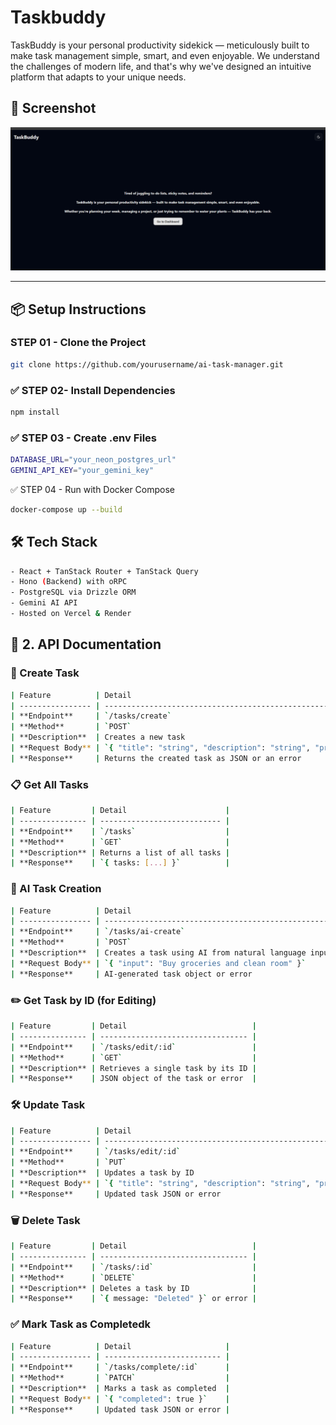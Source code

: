# Taskbuddy
TaskBuddy is your personal productivity sidekick — meticulously built to make task management simple, smart, and even enjoyable. We understand the challenges of modern life, and that's why we've designed an intuitive platform that adapts to your unique needs.
## 📸 Screenshot

![Taskbuddy ](assets/Taskbuddy.png)



---

## 📦 Setup Instructions

### STEP 01 - Clone the Project

```bash
git clone https://github.com/yourusername/ai-task-manager.git
```



### ✅ STEP 02- Install Dependencies

```bash
npm install
```

### ✅ STEP 03 - Create .env Files

```bash
DATABASE_URL="your_neon_postgres_url"
GEMINI_API_KEY="your_gemini_key"
```



✅ STEP 04 - Run with Docker Compose

```bash
docker-compose up --build

```

## 🛠️ Tech Stack

```bash
- React + TanStack Router + TanStack Query 
- Hono (Backend) with oRPC
- PostgreSQL via Drizzle ORM
- Gemini AI API
- Hosted on Vercel & Render
```
## 📡 2. API Documentation

### 📌 Create Task

```bash
| Feature          | Detail                                                              |
| ---------------- | ------------------------------------------------------------------- |
| **Endpoint**     | `/tasks/create`                                                     |
| **Method**       | `POST`                                                              |
| **Description**  | Creates a new task                                                  |
| **Request Body** | `{ "title": "string", "description": "string", "priority": "low" }` |
| **Response**     | Returns the created task as JSON or an error                        |

````

### 📋 Get All Tasks

```bash
| Feature         | Detail                      |
| --------------- | --------------------------- |
| **Endpoint**    | `/tasks`                    |
| **Method**      | `GET`                       |
| **Description** | Returns a list of all tasks |
| **Response**    | `{ tasks: [...] }`          |

````

### 🤖 AI Task Creation

```bash
| Feature          | Detail                                              |
| ---------------- | --------------------------------------------------- |
| **Endpoint**     | `/tasks/ai-create`                                  |
| **Method**       | `POST`                                              |
| **Description**  | Creates a task using AI from natural language input |
| **Request Body** | `{ "input": "Buy groceries and clean room" }`       |
| **Response**     | AI-generated task object or error                   |


````



### ✏️ Get Task by ID (for Editing)

```bash
| Feature         | Detail                            |
| --------------- | --------------------------------- |
| **Endpoint**    | `/tasks/edit/:id`                 |
| **Method**      | `GET`                             |
| **Description** | Retrieves a single task by its ID |
| **Response**    | JSON object of the task or error  |

````

### 🛠️ Update Task

```bash
| Feature          | Detail                                                              |
| ---------------- | ------------------------------------------------------------------- |
| **Endpoint**     | `/tasks/edit/:id`                                                   |
| **Method**       | `PUT`                                                               |
| **Description**  | Updates a task by ID                                                |
| **Request Body** | `{ "title": "string", "description": "string", "priority": "mid" }` |
| **Response**     | Updated task JSON or error                                          |

````

### 🗑️ Delete Task

```bash
| Feature         | Detail                            |
| --------------- | --------------------------------- |
| **Endpoint**    | `/tasks/:id`                      |
| **Method**      | `DELETE`                          |
| **Description** | Deletes a task by ID              |
| **Response**    | `{ message: "Deleted" }` or error |

````

### ✅ Mark Task as Completedk

```bash
| Feature          | Detail                     |
| ---------------- | -------------------------- |
| **Endpoint**     | `/tasks/complete/:id`      |
| **Method**       | `PATCH`                    |
| **Description**  | Marks a task as completed  |
| **Request Body** | `{ "completed": true }`    |
| **Response**     | Updated task JSON or error |


````
